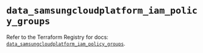 # `data_samsungcloudplatform_iam_policy_groups`

Refer to the Terraform Registry for docs: [`data_samsungcloudplatform_iam_policy_groups`](https://registry.terraform.io/providers/samsungsdscloud/samsungcloudplatform/3.13.0/docs/data-sources/iam_policy_groups).
